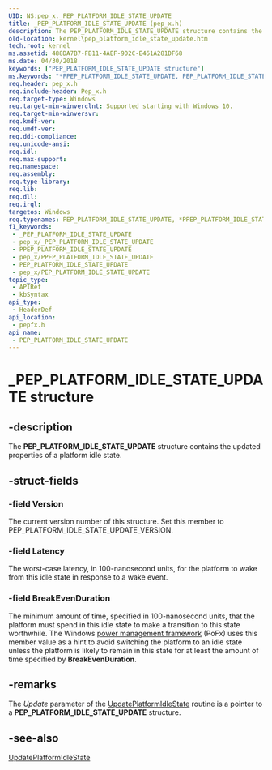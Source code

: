 ```yaml
---
UID: NS:pep_x._PEP_PLATFORM_IDLE_STATE_UPDATE
title: _PEP_PLATFORM_IDLE_STATE_UPDATE (pep_x.h)
description: The PEP_PLATFORM_IDLE_STATE_UPDATE structure contains the updated properties of a platform idle state.
old-location: kernel\pep_platform_idle_state_update.htm
tech.root: kernel
ms.assetid: 488DA7B7-FB11-4AEF-902C-E461A281DF68
ms.date: 04/30/2018
keywords: ["PEP_PLATFORM_IDLE_STATE_UPDATE structure"]
ms.keywords: "*PPEP_PLATFORM_IDLE_STATE_UPDATE, PEP_PLATFORM_IDLE_STATE_UPDATE, PEP_PLATFORM_IDLE_STATE_UPDATE structure [Kernel-Mode Driver Architecture], PPEP_PLATFORM_IDLE_STATE_UPDATE, PPEP_PLATFORM_IDLE_STATE_UPDATE structure pointer [Kernel-Mode Driver Architecture], _PEP_PLATFORM_IDLE_STATE_UPDATE, kernel.pep_platform_idle_state_update, pepfx/PEP_PLATFORM_IDLE_STATE_UPDATE, pepfx/PPEP_PLATFORM_IDLE_STATE_UPDATE"
req.header: pep_x.h
req.include-header: Pep_x.h
req.target-type: Windows
req.target-min-winverclnt: Supported starting with Windows 10.
req.target-min-winversvr: 
req.kmdf-ver: 
req.umdf-ver: 
req.ddi-compliance: 
req.unicode-ansi: 
req.idl: 
req.max-support: 
req.namespace: 
req.assembly: 
req.type-library: 
req.lib: 
req.dll: 
req.irql: 
targetos: Windows
req.typenames: PEP_PLATFORM_IDLE_STATE_UPDATE, *PPEP_PLATFORM_IDLE_STATE_UPDATE
f1_keywords:
 - _PEP_PLATFORM_IDLE_STATE_UPDATE
 - pep_x/_PEP_PLATFORM_IDLE_STATE_UPDATE
 - PPEP_PLATFORM_IDLE_STATE_UPDATE
 - pep_x/PPEP_PLATFORM_IDLE_STATE_UPDATE
 - PEP_PLATFORM_IDLE_STATE_UPDATE
 - pep_x/PEP_PLATFORM_IDLE_STATE_UPDATE
topic_type:
 - APIRef
 - kbSyntax
api_type:
 - HeaderDef
api_location:
 - pepfx.h
api_name:
 - PEP_PLATFORM_IDLE_STATE_UPDATE
---
```


# _PEP_PLATFORM_IDLE_STATE_UPDATE structure


## -description

The <b>PEP_PLATFORM_IDLE_STATE_UPDATE</b> structure contains the updated properties of a platform idle state.

## -struct-fields

### -field Version

The current version number of this structure. Set this member to PEP_PLATFORM_IDLE_STATE_UPDATE_VERSION.

### -field Latency

The worst-case latency, in 100-nanosecond units, for the platform to wake from this idle state in response to a wake event.

### -field BreakEvenDuration

The minimum amount of time, specified in 100-nanosecond units, that the platform must spend in this idle state to make a transition to this state worthwhile. The Windows <a href="https://docs.microsoft.com/windows-hardware/drivers/ddi/index">power management framework</a> (PoFx) uses this member value as a hint to avoid switching the platform to an idle state unless the platform is likely to remain in this state for at least the amount of time specified by <b>BreakEvenDuration</b>.

## -remarks

The <i>Update</i> parameter of the <a href="https://docs.microsoft.com/windows-hardware/drivers/ddi/pepfx/nc-pepfx-pofxcallbackupdateplatformidlestate">UpdatePlatformIdleState</a> routine is a pointer to a <b>PEP_PLATFORM_IDLE_STATE_UPDATE</b> structure.

## -see-also

<a href="https://docs.microsoft.com/windows-hardware/drivers/ddi/pepfx/nc-pepfx-pofxcallbackupdateplatformidlestate">UpdatePlatformIdleState</a>

